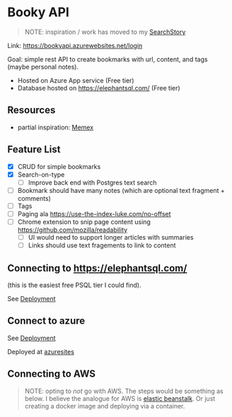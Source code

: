 # Booky API

> NOTE: inspiration / work has moved to my [SearchStory](https://github.com/SaahilClaypool/SearchStory)

Link: https://bookyapi.azurewebsites.net/login

Goal: simple rest API to create bookmarks with url, content, and tags (maybe personal notes).

- Hosted on Azure App service (Free tier)
- Database hosted on https://elephantsql.com/ (Free tier)

## Resources

- partial inspiration: [Memex](https://github.com/WorldBrain/Memex)

## Feature List

- [x] CRUD for simple bookmarks
- [x] Search-on-type
    - [ ] Improve back end with Postgres text search
- [ ] Bookmark should have many notes (which are optional text fragment + comments)
- [ ] Tags
- [ ] Paging ala https://use-the-index-luke.com/no-offset
- [ ] Chrome extension to snip page content using https://github.com/mozilla/readability
    - [ ] UI would need to support longer articles with summaries 
    - [ ] Links should use text fragements to link to content

## Connecting to https://elephantsql.com/

(this is the easiest free PSQL tier I could find).

See [Deployment](./Deployment/README.md)


## Connect to azure

See [Deployment](./Deployment/README.md)

Deployed at [azuresites](https://bookyapi.azurewebsites.net/)

## Connecting to AWS

> NOTE: opting to *not* go with AWS. The steps would be something as below.
> I believe the analogue for AWS is [elastic beanstalk](https://docs.aws.amazon.com/elasticbeanstalk/latest/dg/dotnet-core-tutorial.html).
> Or just creating a docker image and deploying via a container.

